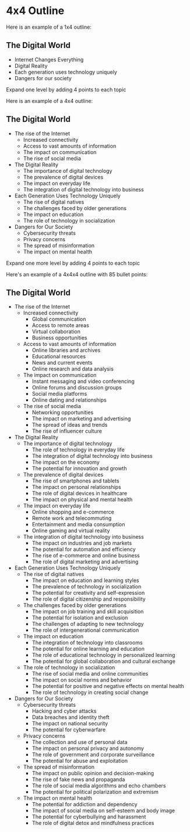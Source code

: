 # 4x4 Outline

Here is an example of a 1x4 outline:  

## The Digital World
* Internet Changes Everything
* Digital Reality
* Each generation uses technology uniquely
* Dangers for our society

Expand one level by adding 4 points to each topic

Here is an example of a 4x4 outline:  

## The Digital World
* The rise of the Internet
    * Increased connectivity
    * Access to vast amounts of information
    * The impact on communication
    * The rise of social media
* The Digital Reality
    * The importance of digital technology
    * The prevalence of digital devices
    * The impact on everyday life
    * The integration of digital technology into business
* Each Generation Uses Technology Uniquely
    * The rise of digital natives
    * The challenges faced by older generations
    * The impact on education
    * The role of technology in socialization
* Dangers for Our Society
    * Cybersecurity threats
    * Privacy concerns
    * The spread of misinformation
    * The impact on mental health

Expand one more level by adding 4 points to each topic

Here's an example of a 4x4x4 outline with 85 bullet points:

## The Digital World
* The rise of the Internet
    * Increased connectivity
        * Global communication
        * Access to remote areas
        * Virtual collaboration
        * Business opportunities
    * Access to vast amounts of information
        * Online libraries and archives
        * Educational resources
        * News and current events
        * Online research and data analysis
    * The impact on communication
        * Instant messaging and video conferencing
        * Online forums and discussion groups
        * Social media platforms
        * Online dating and relationships
    * The rise of social media
        * Networking opportunities
        * The impact on marketing and advertising
        * The spread of ideas and trends
        * The rise of influencer culture
* The Digital Reality
    * The importance of digital technology
        * The role of technology in everyday life
        * The integration of digital technology into business
        * The impact on the economy
        * The potential for innovation and growth
    * The prevalence of digital devices
        * The rise of smartphones and tablets
        * The impact on personal relationships
        * The role of digital devices in healthcare
        * The impact on physical and mental health
    * The impact on everyday life
        * Online shopping and e-commerce
        * Remote work and telecommuting
        * Entertainment and media consumption
        * Online gaming and virtual reality
    * The integration of digital technology into business
        * The impact on industries and job markets
        * The potential for automation and efficiency
        * The rise of e-commerce and online business
        * The role of digital marketing and advertising
* Each Generation Uses Technology Uniquely
    * The rise of digital natives
        * The impact on education and learning styles
        * The prevalence of technology in socialization
        * The potential for creativity and self-expression
        * The role of digital citizenship and responsibility
    * The challenges faced by older generations
        * The impact on job training and skill acquisition
        * The potential for isolation and exclusion
        * The challenges of adapting to new technology
        * The role of intergenerational communication
    * The impact on education
        * The integration of technology into classrooms
        * The potential for online learning and education
        * The role of educational technology in personalized learning
        * The potential for global collaboration and cultural exchange
    * The role of technology in socialization
        * The rise of social media and online communities
        * The impact on social norms and behavior
        * The potential for positive and negative effects on mental health
        * The role of technology in creating social change
* Dangers for Our Society
    * Cybersecurity threats
        * Hacking and cyber attacks
        * Data breaches and identity theft
        * The impact on national security
        * The potential for cyberwarfare
    * Privacy concerns
        * The collection and use of personal data
        * The impact on personal privacy and autonomy
        * The role of government and corporate surveillance
        * The potential for abuse and exploitation
    * The spread of misinformation
        * The impact on public opinion and decision-making
        * The rise of fake news and propaganda
        * The role of social media algorithms and echo chambers
        * The potential for political polarization and extremism
    * The impact on mental health
        * The potential for addiction and dependency
        * The impact of social media on self-esteem and body image
        * The potential for cyberbullying and harassment
        * The role of digital detox and mindfulness practices
